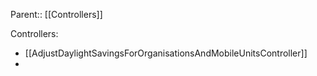 Parent:: [[Controllers]]

Controllers:
- [[AdjustDaylightSavingsForOrganisationsAndMobileUnitsController]]
- 
